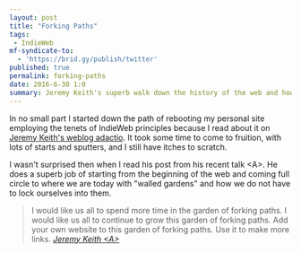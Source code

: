 ```yaml
---
layout: post
title: "Forking Paths"
tags:
 - IndieWeb
mf-syndicate-to:
  - 'https://brid.gy/publish/twitter'
published: true
permalink: forking-paths
date: 2016-6-30 1:0
summary: Jeremy Keith's superb walk down the history of the web and how to get from a walled garden to a forking path.
---
```

In no small part I started down the path of rebooting my personal site employing the tenets of IndieWeb principles because I read about it on [Jeremy Keith's weblog adactio](https://adactio.com/). It took some time to come to fruition, with lots of starts and sputters, and I still have itches to scratch.

I wasn't surprised then when I read his post from his recent talk &lt;A&gt;. He does a superb job of starting from the beginning of the web and coming full circle to where we are today with "walled gardens" and how we do not have to lock ourselves into them.


<blockquote>
I would like us all to spend more time in the garden of forking paths. I would like us all to continue to grow this garden of forking paths. Add your own website to this garden of forking paths. Use it to make more links.
<cite><a href="https://adactio.com/articles/10887">Jeremy Keith &lt;A&gt;
 </a></cite>
</blockquote>  
